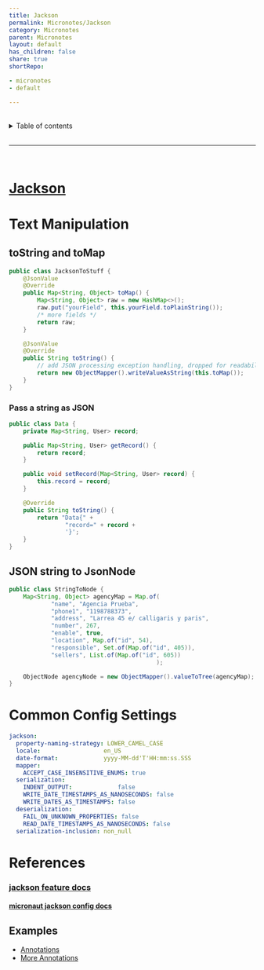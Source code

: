 ```yaml
---
title: Jackson
permalink: Micronotes/Jackson
category: Micronotes
parent: Micronotes
layout: default
has_children: false
share: true
shortRepo:

- micronotes
- default

---
```


<br/>

<details markdown="block">    
<summary>    
Table of contents    
</summary>    
{: .text-delta }    
1. TOC    
{:toc}    
</details>

<br/>

---

<br/>

# [Jackson](https://github.com/FasterXML/jackson-docs)

# Text Manipulation

## toString and toMap

```java
public class JacksonToStuff {
    @JsonValue
    @Override
    public Map<String, Object> toMap() {
        Map<String, Object> raw = new HashMap<>();
        raw.put("yourField", this.yourField.toPlainString());
        /* more fields */
        return raw;
    }

    @JsonValue
    @Override
    public String toString() {
        // add JSON processing exception handling, dropped for readability
        return new ObjectMapper().writeValueAsString(this.toMap());
    }
}
```

### Pass a string as JSON

```java
public class Data {
    private Map<String, User> record;

    public Map<String, User> getRecord() {
        return record;
    }

    public void setRecord(Map<String, User> record) {
        this.record = record;
    }

    @Override
    public String toString() {
        return "Data{" +
                "record=" + record +
                '}';
    }
}
```

## JSON string to JsonNode

```java
public class StringToNode {
    Map<String, Object> agencyMap = Map.of(
            "name", "Agencia Prueba",
            "phone1", "1198788373",
            "address", "Larrea 45 e/ calligaris y paris",
            "number", 267,
            "enable", true,
            "location", Map.of("id", 54),
            "responsible", Set.of(Map.of("id", 405)),
            "sellers", List.of(Map.of("id", 605))
                                          );

    ObjectNode agencyNode = new ObjectMapper().valueToTree(agencyMap);
}
```

# Common Config Settings

```yml
jackson:
  property-naming-strategy: LOWER_CAMEL_CASE
  locale:                  en_US
  date-format:             yyyy-MM-dd'T'HH:mm:ss.SSS
  mapper:
    ACCEPT_CASE_INSENSITIVE_ENUMS: true
  serialization:
    INDENT_OUTPUT:             false
    WRITE_DATE_TIMESTAMPS_AS_NANOSECONDS: false
    WRITE_DATES_AS_TIMESTAMPS: false
  deserialization:
    FAIL_ON_UNKNOWN_PROPERTIES: false
    READ_DATE_TIMESTAMPS_AS_NANOSECONDS: false
  serialization-inclusion: non_null
```

# References

### [jackson feature docs](https://github.com/FasterXML/jackson-databind/wiki/JacksonFeatures)

#### [micronaut jackson config docs](https://docs.micronaut.io/latest/guide/#_jackson_configuration)

## Examples

- [Annotations](https://www.baeldung.com/jackson-advanced-annotations)
- [More Annotations](https://www.baeldung.com/jackson-annotations#bd-3-jsonanysetter)